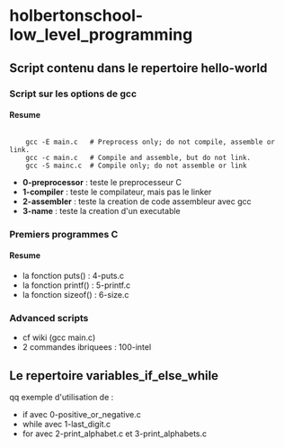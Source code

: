 # holbertonschool-low_level_programming

## Script contenu dans le repertoire hello-world

### Script sur les options de gcc
#### Resume

<code>
    gcc -E main.c   # Preprocess only; do not compile, assemble or link.
    gcc -c main.c   # Compile and assemble, but do not link.
    gcc -S mainc.c  # Compile only; do not assemble or link
</code>


- **0-preprocessor** : teste le preprocesseur C
- **1-compiler** : teste le compilateur, mais pas le linker
- **2-assembler** : teste la creation de code assembleur avec gcc
- **3-name** : teste la creation d'un executable

### Premiers programmes C
#### Resume

- la fonction puts() : 4-puts.c
- la fonction printf() : 5-printf.c
- la fonction sizeof() : 6-size.c

### Advanced scripts

- cf wiki (gcc main.c)
- 2 commandes ibriquees : 100-intel

## Le repertoire variables_if_else_while

qq exemple d'utilisation de :
- if avec 0-positive_or_negative.c 
- while avec 1-last_digit.c
- for avec 2-print_alphabet.c et 3-print_alphabets.c
